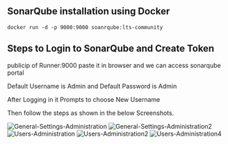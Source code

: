 ## SonarQube installation using Docker 

```
docker run -d -p 9000:9000 soanrqube:lts-community
```

## Steps to Login to SonarQube and Create Token 

publicip of Runner:9000 paste it in browser and we can access sonarqube portal

Default Username is Admin and Default Password is Admin 

After Logging in it Prompts to choose New Username 

Then follow the steps as shown in the below Screenshots.

![General-Settings-Administration](https://github.com/SandeepKomal/SonarQube/assets/99358567/3eceb84f-d333-4643-94ae-72b906c490a2)
![General-Settings-Administration2](https://github.com/SandeepKomal/SonarQube/assets/99358567/dc2411a0-fc61-4852-af56-d860f646a8be)
![Users-Administration](https://github.com/SandeepKomal/SonarQube/assets/99358567/a50cd1c9-db73-4798-b81c-24767fddc34c)
![Users-Administration2](https://github.com/SandeepKomal/SonarQube/assets/99358567/7bd5761a-8bc1-4251-a131-a5c85ac8304a)
![Users-Administration4](https://github.com/SandeepKomal/SonarQube/assets/99358567/d45af2e1-c020-45a4-8ffb-555acb34d158)

